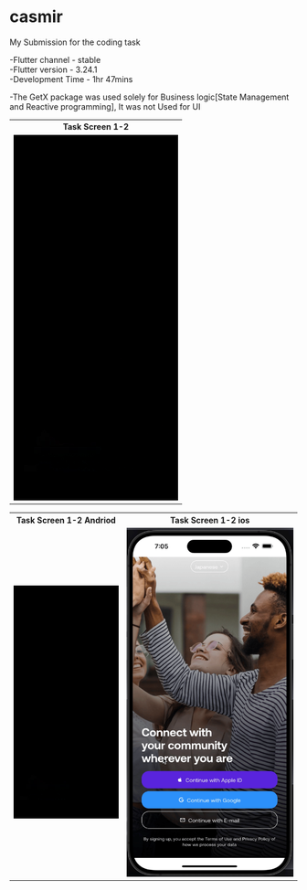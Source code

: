 # casmir

My Submission for the coding task<br>

-Flutter channel - stable<br>
-Flutter version - 3.24.1<br>
-Development Time - 1hr 47mins<br>

-The GetX package was used solely for Business logic[State Management and Reactive programming], It was not Used for UI 


<table align="center">
	<tbody width="100">
	<tr>
			<th>Task Screen 1-2</th>
		</tr>
			<td>
			<img src="https://github.com/SidneyEmeka/myfiles/blob/master/task.gif" alt="Task Snippet"></img>
			</td>
	</tbody>
</table>


<table align="center">
	<tbody width="100">
	<tr>
			<th>Task Screen 1-2 Andriod</th>
			<th>Task Screen 1-2 ios</th>
		</tr>
			<td>
			<img src="https://github.com/SidneyEmeka/myfiles/blob/master/task.gif" alt="Task Snippet"></img>
			</td>
	<td>
		<img src="https://github.com/SidneyEmeka/myfiles/blob/master/taskios.gif" alt="Task Snippet"></img>
			</td>
		</tr>
	</tbody>
</table>
